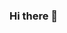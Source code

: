 ### Hi there 👋

<!--
**vietthanh179980123/vietthanh179980123** is a ✨ _special_ ✨ repository because its `README.md` (this file) appears on your GitHub profile
<h1>My name is Viet Thanh</h1>
